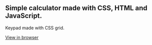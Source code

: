 Simple calculator made with CSS, HTML and JavaScript.
-------------------------------------------------------
Keypad made with CSS grid.

[View in browser](https://javier-machin.github.io/Calculator/)
